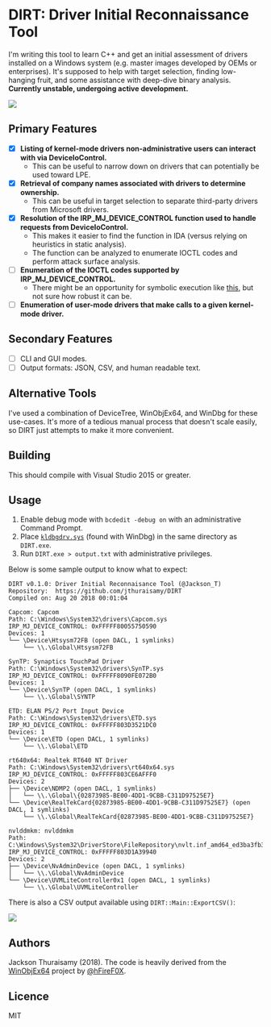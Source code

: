 # DIRT: Driver Initial Reconnaissance Tool

I'm writing this tool to learn C++ and get an initial assessment of drivers installed on a Windows system (e.g. master images developed by OEMs or enterprises). It's supposed to help with target selection, finding low-hanging fruit, and some assistance with deep-dive binary analysis. **Currently unstable, undergoing active development.**

[![](https://ci.appveyor.com/api/projects/status/github/jthuraisamy/DIRT?branch=master&svg=true&passingText=Download)](https://ci.appveyor.com/project/jthuraisamy/dirt/build/artifacts)

## Primary Features

- [x] **Listing of kernel-mode drivers non-administrative users can interact with via DeviceIoControl.**
  - This can be useful to narrow down on drivers that can potentially be used toward LPE.
- [x] **Retrieval of company names associated with drivers to determine ownership.**
  - This can be useful in target selection to separate third-party drivers from Microsoft drivers.
- [x] **Resolution of the IRP_MJ_DEVICE_CONTROL function used to handle requests from DeviceIoControl.**
  - This makes it easier to find the function in IDA (versus relying on heuristics in static analysis).
  - The function can be analyzed to enumerate IOCTL codes and perform attack surface analysis.
- [ ] **Enumeration of the IOCTL codes supported by IRP_MJ_DEVICE_CONTROL.**
  - There might be an opportunity for symbolic execution like [this](http://jackson.thuraisamy.me/pyexz3-hevd.html), but not sure how robust it can be.
- [ ] **Enumeration of user-mode drivers that make calls to a given kernel-mode driver.**

## Secondary Features

- [ ] CLI and GUI modes.
- [ ] Output formats: JSON, CSV, and human readable text.

## Alternative Tools

I've used a combination of DeviceTree, WinObjEx64, and WinDbg for these use-cases. It's more of a tedious manual process that doesn't scale easily, so DIRT just attempts to make it more convenient.

## Building

This should compile with Visual Studio 2015 or greater.

## Usage

1. Enable debug mode with `bcdedit -debug on` with an administrative Command Prompt.
2. Place [`kldbgdrv.sys`](https://github.com/hfiref0x/WinObjEx64/raw/master/Source/drvstore/kldbgdrv.sys) (found with WinDbg) in the same directory as `DIRT.exe`.
3. Run `DIRT.exe > output.txt` with administrative privileges.

Below is some sample output to know what to expect:

```
DIRT v0.1.0: Driver Initial Reconnaisance Tool (@Jackson_T)
Repository:  https://github.com/jthuraisamy/DIRT
Compiled on: Aug 20 2018 00:01:04

Capcom: Capcom
Path: C:\Windows\System32\drivers\Capcom.sys
IRP_MJ_DEVICE_CONTROL: 0xFFFFF80055750590
Devices: 1
└── \Device\Htsysm72FB (open DACL, 1 symlinks)
    └── \\.\Global\Htsysm72FB

SynTP: Synaptics TouchPad Driver
Path: C:\Windows\System32\drivers\SynTP.sys
IRP_MJ_DEVICE_CONTROL: 0xFFFFF8090FE072B0
Devices: 1
└── \Device\SynTP (open DACL, 1 symlinks)
    └── \\.\Global\SYNTP
    
ETD: ELAN PS/2 Port Input Device
Path: C:\Windows\System32\drivers\ETD.sys
IRP_MJ_DEVICE_CONTROL: 0xFFFFF803D3521DC0
Devices: 1
└── \Device\ETD (open DACL, 1 symlinks)
    └── \\.\Global\ETD

rt640x64: Realtek RT640 NT Driver
Path: C:\Windows\System32\drivers\rt640x64.sys
IRP_MJ_DEVICE_CONTROL: 0xFFFFF803CE6AFFF0
Devices: 2
├── \Device\NDMP2 (open DACL, 1 symlinks)
│   └── \\.\Global\{02873985-BE00-4DD1-9CBB-C311D97525E7}
└── \Device\RealTekCard{02873985-BE00-4DD1-9CBB-C311D97525E7} (open DACL, 1 symlinks)
    └── \\.\Global\RealTekCard{02873985-BE00-4DD1-9CBB-C311D97525E7}

nvlddmkm: nvlddmkm
Path: C:\Windows\System32\DriverStore\FileRepository\nvlt.inf_amd64_ed3ba3fb30d4dd86\nvlddmkm.sys
IRP_MJ_DEVICE_CONTROL: 0xFFFFF803D1A39940
Devices: 2
├── \Device\NvAdminDevice (open DACL, 1 symlinks)
│   └── \\.\Global\NvAdminDevice
└── \Device\UVMLiteController0x1 (open DACL, 1 symlinks)
    └── \\.\Global\UVMLiteController
```

There is also a CSV output available using `DIRT::Main::ExportCSV()`:

![](https://i.imgur.com/lTefDUR.png)

## Authors

Jackson Thuraisamy (2018). The code is heavily derived from the [WinObjEx64](https://github.com/hfiref0x/WinObjEx64) project by [@hFireF0X](https://twitter.com/hfiref0x?lang=en).

## Licence

MIT
